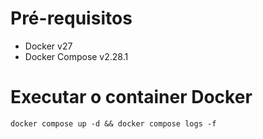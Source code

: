# Pré-requisitos

* Docker v27
* Docker Compose v2.28.1

# Executar o container Docker

```shell
docker compose up -d && docker compose logs -f
```
